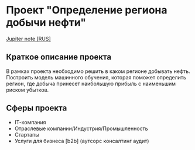 # Проект "Определение региона добычи нефти"

[Jupiter note [RUS]](jupiter/8_region_of_oil%20production.ipynb)

## Краткое описание проекта
В рамках проекта необходимо решить в каком регионе добывать нефть. Построить модель машинного обучения,
которая поможет определить регион, где добыча принесет наибольшую прибыль с наименьшим риском убытков.

## Сферы проекта
* IT-компания 
* Отраслевые компании/Индустрия/Промышленность
* Стартапы
* Услуги для бизнеса [b2b] (аутсорс консалтинг аудит)
